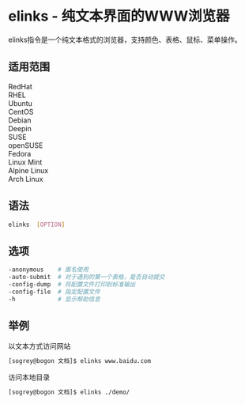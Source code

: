 # elinks - 纯文本界面的WWW浏览器

elinks指令是一个纯文本格式的浏览器，支持颜色、表格、鼠标、菜单操作。

## 适用范围

<!-- <div class="svg linux">Linux</div> -->
<div class="svg redhat">RedHat</div>
<div class="svg rhel">RHEL</div>
<div class="svg ubuntu">Ubuntu</div>
<div class="svg centos">CentOS</div>
<div class="svg debian">Debian</div>
<div class="svg deepin">Deepin</div>
<div class="svg suse">SUSE</div>
<div class="svg opensuse">openSUSE</div>
<div class="svg fedora">Fedora</div>
<div class="svg linuxmint">Linux Mint</div>
<!-- <div class="svg mxlinux">MX Linux</div> -->
<div class="svg alpinelinux">Alpine Linux</div>
<div class="svg archlinux">Arch Linux</div>

## 语法

``` bash
elinks  [OPTION]
```

## 选项

``` bash
-anonymous    # 匿名使用
-auto-submit  # 对于遇到的第一个表格，是否自动提交
-config-dump  # 将配置文件打印到标准输出
-config-file  # 指定配置文件
-h            # 显示帮助信息
```
## 举例
以文本方式访问网站
``` bash
[sogrey@bogon 文档]$ elinks www.baidu.com
```
访问本地目录
``` bash
[sogrey@bogon 文档]$ elinks ./demo/
```


